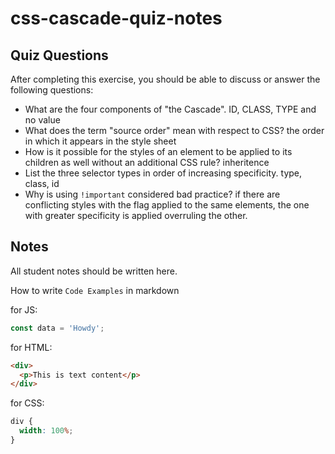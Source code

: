# css-cascade-quiz-notes

## Quiz Questions

After completing this exercise, you should be able to discuss or answer the following questions:

- What are the four components of "the Cascade".
  ID, CLASS, TYPE and no value
- What does the term "source order" mean with respect to CSS?
  the order in which it appears in the style sheet
- How is it possible for the styles of an element to be applied to its children as well without an additional CSS rule?
  inheritence
- List the three selector types in order of increasing specificity.
  type, class, id
- Why is using `!important` considered bad practice?
  if there are conflicting styles with the flag applied to the same elements, the one with greater specificity is applied overruling the other.

## Notes

All student notes should be written here.

How to write `Code Examples` in markdown

for JS:

```javascript
const data = 'Howdy';
```

for HTML:

```html
<div>
  <p>This is text content</p>
</div>
```

for CSS:

```css
div {
  width: 100%;
}
```
